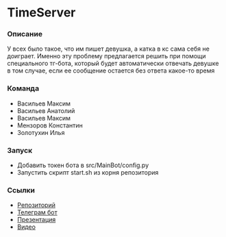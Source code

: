# TimeServer
### Описание 

У всех было такое, что им пишет девушка, а катка в кс сама себя не доиграет. Именно эту проблему предлагается решить при помощи специального тг-бота, который будет автоматически отвечать девушке в том случае, если ее сообщение остается без ответа какое-то время

### Команда

* Васильев Максим
* Васильев Анатолий
* Васильев Максим
* Мензоров Константин
* Золотухин Илья 

### Запуск
* Добавить токен бота в src/MainBot/config.py 
* Запустить скрипт start.sh из корня репозитория

### Ссылки
* [Репозиторий](https://github.com/TreshMom/TimeServer)
* [Телеграм бот](https://t.me/Hahaton_TimeSaver_bot)
* [Презентация](https://docs.google.com/presentation/d/16SPa3Xv2rfZBDSCJYRZ3vXaa9dJab_nA)
* [Видео](https://youtube.com/shorts/80vI3dND3W4?feature=share)

